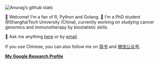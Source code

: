 
<!-- README.md is generated from README.Rmd. Please edit that file -->

![Anurag’s github
stats](https://github-readme-stats.vercel.app/api?username=ShixiangWang&show_icons=true)

👋 Welcome\! I’m a fan of R, Python and Golang. 🔭 I’m a PhD student
@ShanghaiTech University (China), currently working on studying cancer
genomics and immunotherapy by biostatistic skills.

💬 Ask me anything
[here](https://github.com/ShixiangWang/MessageBoard/issues) or by
[email](mailto:https://github.com/ShixiangWang/MessageBoard/issues).

If you use Chinese, you can also follow me on
[简书](https://www.jianshu.com/u/b6608e27dc74) and
[微信公众号](https://shixiangwang.github.io/home/logo/qrcode.jpg).

[**My Google Research
Profile**](https://shixiangwang.github.io/tinyscholar/articles/tinyscholar.html#show-table)
